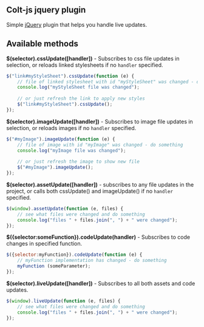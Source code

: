 ## **Colt-js jquery plugin** 

Simple [jQuery](http://jquery.com/) plugin that helps you handle live updates.


## **Available methods**

**$(selector).cssUpdate([handler])** - Subscribes to css file updates in selection, or reloads linked stylesheets if no `handler` specified.

```javascript
$("link#myStyleSheet").cssUpdate(function (e) {
	// file of linked stylesheet with id "myStyleSheet" was changed - do something
	console.log("myStyleSheet file was changed");
	
	// or just refresh the link to apply new styles
	$("link#myStyleSheet").cssUpdate();
});

```

**$(selector).imageUpdate([handler])** - Subscribes to image file updates in selection, or reloads images if no `handler` specified.

```javascript
$("#myImage").imageUpdate(function (e) {
	// file of image with id "myImage" was changed - do something
	console.log("myImage file was changed");
	
	// or just refresh the image to show new file
	$("#myImage").imageUpdate();
});
```

**$(selector).assetUpdate([handler])** - subscribes to any file updates in the project, or calls both cssUpdate() and imageUpdate() if no `handler` specified.

```javascript
$(window).assetUpdate(function (e, files) {
	// see what files were changed and do something
	console.log("files " + files.join(", ") + " were changed");
});
```

**$({selector:someFunction}).codeUpdate(handler)** - Subscribes to code changes in specified function.

```javascript
$({selector:myFunction}).codeUpdate(function (e) {
	// myFunction implementation has changed - do something
	myFunction (someParameter);
});
```

**$(selector).liveUpdate([handler])** - Subscribes to all both assets and code updates.

```javascript
$(window).liveUpdate(function (e, files) {
	// see what files were changed and do something
	console.log("files " + files.join(", ") + " were changed");
});
```
